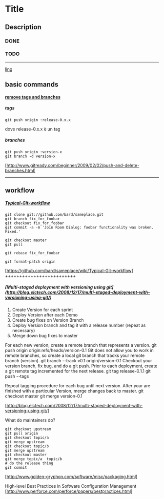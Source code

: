 # Title
 
## Description

### DONE 

### TODO


---

[ling](http://www.google.com)

## basic commands

#### [remove tags and branches](http://www.gitready.com/beginner/2009/02/02/push-and-delete-branches.html)

##### tags
    git push origin :release-0.x.x

dove release-0.x.x è un tag

#####  branches

    git push origin :version-x
    git branch -d version-x

[http://www.gitready.com/beginner/2009/02/02/push-and-delete-branches.html]

--------

## workflow

##### [Typical-Git-workflow](https://github.com/bard/sameplace/wiki/Typical-Git-workflow)

	git clone git://github.com/bard/sameplace.git
	git branch fix_for_foobar
	git checkout fix_for_foobar
	git commit -a -m 'Join Room Dialog: foobar functionality was broken.  Fixed.'

	git checkout master
	git pull

	git rebase fix_for_foobar

	git format-patch origin


[https://github.com/bard/sameplace/wiki/Typical-Git-workflow]
+++++++++++++++++++++++++
##### [Multi-staged deployment with versioning using git] (http://blog.elctech.com/2008/12/17/multi-staged-deployment-with-versioning-using-git/)

   1. Create Version for each sprint
   2. Deploy Version after each Demo
   3. Create bug fixes on Version Branch
   4. Deploy Version branch and tag it with a release number (repeat as necessary)
   5. Merge down bug fixes to master


For each new version, create a remote branch that represents a version.
	git push origin origin:refs/heads/version-0.1
Git does not allow you to work in remote branches, so create a local git branch that tracks your remote branch (version).
	git branch --track v0.1 origin/version-0.1
Checkout your version branch, fix bug, and do a git push. 
Prior to each deployment, create a git remote tag incremented for the next release.
	git tag release-0.1.1
	git push --tags

Repeat tagging procedure for each bug until next version.
After your are finished with a particular Version, merge changes back to master.
	git checkout master
	git merge version-0.1
	
[http://blog.elctech.com/2008/12/17/multi-staged-deployment-with-versioning-using-git/]

What do maintainers do?

	git checkout upstream
	git pull origin
	git checkout topic/a
	git merge upstream
	git checkout topic/b
	git merge upstream
	git checkout master
	git merge topic/a  topic/b
	# do the release thing
	git commit

[http://www.golden-gryphon.com/software/misc/packaging.html]

High-level Best Practices in Software Configuration Management
[http://www.perforce.com/perforce/papers/bestpractices.html]
